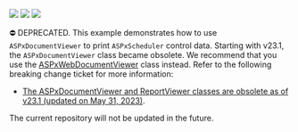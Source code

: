 <!-- default badges list -->
![](https://img.shields.io/endpoint?url=https://codecentral.devexpress.com/api/v1/VersionRange/128547604/23.1.3%2B)
[![](https://img.shields.io/badge/Open_in_DevExpress_Support_Center-FF7200?style=flat-square&logo=DevExpress&logoColor=white)](https://supportcenter.devexpress.com/ticket/details/E1625)
[![](https://img.shields.io/badge/📖_How_to_use_DevExpress_Examples-e9f6fc?style=flat-square)](https://docs.devexpress.com/GeneralInformation/403183)
<!-- default badges end -->
⛔ DEPRECATED. This example demonstrates how to use `ASPxDocumentViewer` to print `ASPxScheduler` control data. Starting with v23.1, the `ASPxDocumentViewer` class became obsolete. We recommend that you use the [ASPxWebDocumentViewer](https://docs.devexpress.com/XtraReports/DevExpress.XtraReports.Web.ASPxWebDocumentViewer) class instead. Refer to the following breaking change ticket for more information: 

* [The ASPxDocumentViewer and ReportViewer classes are obsolete as of v23.1 (updated on May 31, 2023)](https://supportcenter.devexpress.com/ticket/details/bc4904/the-aspxdocumentviewer-and-reportviewer-classes-became-obsolete-updated-on-may-31-2023).

The current repository will not be updated in the future.
